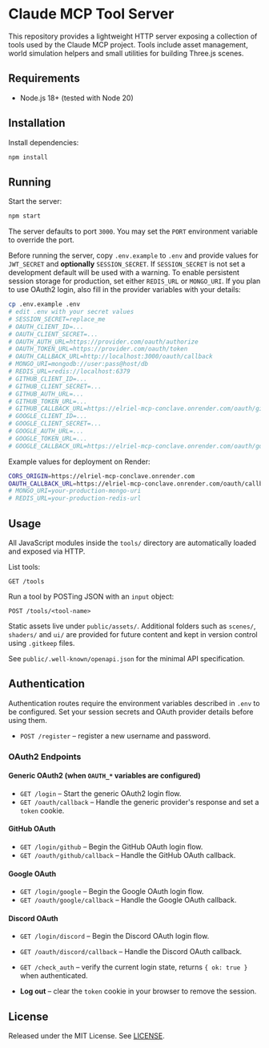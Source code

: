 # Claude MCP Tool Server

This repository provides a lightweight HTTP server exposing a collection of tools used by the Claude MCP project. Tools include asset management, world simulation helpers and small utilities for building Three.js scenes.

## Requirements

- Node.js 18+ (tested with Node 20)

## Installation

Install dependencies:

```bash
npm install
```

## Running

Start the server:

```bash
npm start
```

The server defaults to port `3000`. You may set the `PORT` environment variable to override the port.

Before running the server, copy `.env.example` to `.env` and provide values for
`JWT_SECRET` and **optionally** `SESSION_SECRET`. If `SESSION_SECRET` is not set
a development default will be used with a warning. To enable persistent session
storage for production, set either `REDIS_URL` or `MONGO_URI`. If you plan to
use OAuth2 login, also fill in the provider variables with your details:

```bash
cp .env.example .env
# edit .env with your secret values
# SESSION_SECRET=replace_me
# OAUTH_CLIENT_ID=...
# OAUTH_CLIENT_SECRET=...
# OAUTH_AUTH_URL=https://provider.com/oauth/authorize
# OAUTH_TOKEN_URL=https://provider.com/oauth/token
# OAUTH_CALLBACK_URL=http://localhost:3000/oauth/callback
# MONGO_URI=mongodb://user:pass@host/db
# REDIS_URL=redis://localhost:6379
# GITHUB_CLIENT_ID=...
# GITHUB_CLIENT_SECRET=...
# GITHUB_AUTH_URL=...
# GITHUB_TOKEN_URL=...
# GITHUB_CALLBACK_URL=https://elriel-mcp-conclave.onrender.com/oauth/github/callback
# GOOGLE_CLIENT_ID=...
# GOOGLE_CLIENT_SECRET=...
# GOOGLE_AUTH_URL=...
# GOOGLE_TOKEN_URL=...
# GOOGLE_CALLBACK_URL=https://elriel-mcp-conclave.onrender.com/oauth/google/callback
```

Example values for deployment on Render:

```bash
CORS_ORIGIN=https://elriel-mcp-conclave.onrender.com
OAUTH_CALLBACK_URL=https://elriel-mcp-conclave.onrender.com/oauth/callback
# MONGO_URI=your-production-mongo-uri
# REDIS_URL=your-production-redis-url
```

## Usage

All JavaScript modules inside the `tools/` directory are automatically loaded and exposed via HTTP.

List tools:

```
GET /tools
```


Run a tool by POSTing JSON with an `input` object:

```
POST /tools/<tool-name>
```

Static assets live under `public/assets/`. Additional folders such as `scenes/`, `shaders/` and `ui/` are provided for future content and kept in version control using `.gitkeep` files.

See `public/.well-known/openapi.json` for the minimal API specification.

## Authentication

Authentication routes require the environment variables described in `.env` to be configured. Set your session secrets and OAuth provider details before using them.

- `POST /register` – register a new username and password.
### OAuth2 Endpoints

#### Generic OAuth2 (when `OAUTH_*` variables are configured)
- `GET /login` – Start the generic OAuth2 login flow.
- `GET /oauth/callback` – Handle the generic provider's response and set a `token` cookie.

#### GitHub OAuth
- `GET /login/github` – Begin the GitHub OAuth login flow.
- `GET /oauth/github/callback` – Handle the GitHub OAuth callback.

#### Google OAuth
- `GET /login/google` – Begin the Google OAuth login flow.
- `GET /oauth/google/callback` – Handle the Google OAuth callback.

#### Discord OAuth
- `GET /login/discord` – Begin the Discord OAuth login flow.
- `GET /oauth/discord/callback` – Handle the Discord OAuth callback.

- `GET /check_auth` – verify the current login state, returns `{ ok: true }` when authenticated.
- **Log out** – clear the `token` cookie in your browser to remove the session.

## License

Released under the MIT License. See [LICENSE](LICENSE).
